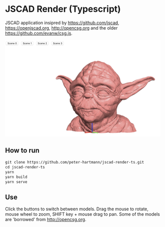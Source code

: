 # JSCAD Render (Typescript)

JSCAD application insipred by https://github.com/jscad, https://openjscad.org, http://opencsg.org and the older https://github.com/evanw/csg.js. 

![Screenshot1](screenshot1.png)

## How to run

    git clone https://github.com/peter-hartmann/jscad-render-ts.git
    cd jscad-render-ts
    yarn
    yarn build
    yarn serve

## Use

Click the buttons to switch between models.  Drag the mouse to rotate, mouse wheel to zoom, SHIFT key + mouse drag to pan.
Some of the models are 'borrowed' from http://opencsg.org.